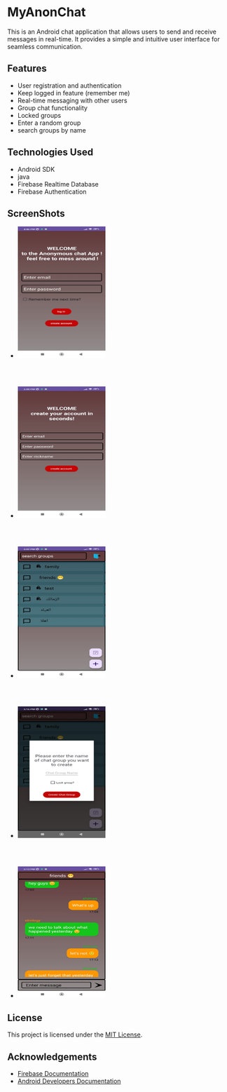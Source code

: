 # MyAnonChat

This is an Android chat application that allows users to send and receive messages in real-time. It provides a simple and intuitive user interface for seamless communication.

## Features

- User registration and authentication
- Keep logged in feature (remember me)
- Real-time messaging with other users
- Group chat functionality
- Locked groups
- Enter a random group
- search groups by name 

## Technologies Used

- Android SDK
- java
- Firebase Realtime Database
- Firebase Authentication

## ScreenShots
- <img src="screenshots/login.jpeg" alt="App login screen" width="200px" height="300px">
<br/>
<br/>

- <img src="screenshots/sign_up.jpeg" alt="App sign up screen" width="200px" height="300px">
<br/>
<br/>

- <img src="screenshots/groups.jpeg" alt="App groups screen" width="200px" height="300px">
<br/>
<br/>

- <img src="screenshots/create_group.jpeg" alt="App create group screen" width="200px" height="300px">
<br/>
<br/>

- <img src="screenshots/chat.jpeg" alt="App chat screen" width="200px" height="300px">


## License

This project is licensed under the [MIT License](LICENSE).

## Acknowledgements

- [Firebase Documentation](https://firebase.google.com/docs)
- [Android Developers Documentation](https://developer.android.com/docs)

